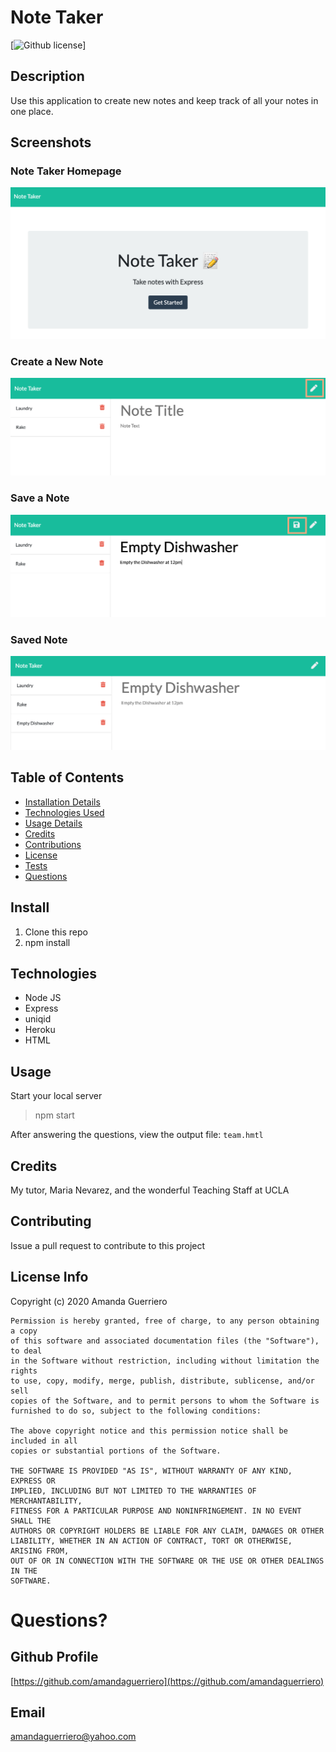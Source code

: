 # Note Taker

[![Github license](https://img.shields.io/badge/license-MIT-blue.svg)]

## Description
Use this application to create new notes and keep track of all your notes in one place.

## Screenshots
### Note Taker Homepage 
![Note Taker](https://github.com/AmandaGuerriero/miniature-eureka/blob/master/public/assets/images/note-taker.png?raw=true)

### Create a New Note
![Notes Page](https://github.com/AmandaGuerriero/miniature-eureka/blob/master/public/assets/images/new-note.png?raw=true)

### Save a Note
![Save Note](https://github.com/AmandaGuerriero/miniature-eureka/blob/master/public/assets/images/new-note-save.png?raw=true)

### Saved Note
![Saved Note](https://github.com/AmandaGuerriero/miniature-eureka/blob/master/public/assets/images/new-note-saved.png?raw=true)

## Table of Contents
* [Installation Details](#install)
* [Technologies Used](#technologies)
* [Usage Details](#usage)
* [Credits](#credits)
* [Contributions](#contributions)
* [License](#license)
* [Tests](#tests)
* [Questions](#questions)

## Install
1. Clone this repo
2. npm install

## Technologies
* Node JS
* Express
* uniqid
* Heroku
* HTML

## Usage
Start your local server
> npm start

After answering the questions, view the output file: `team.hmtl`

## Credits
My tutor, Maria Nevarez, and the wonderful Teaching Staff at UCLA

## Contributing
Issue a pull request to contribute to this project

## License Info
Copyright (c) 2020 Amanda Guerriero

    Permission is hereby granted, free of charge, to any person obtaining a copy
    of this software and associated documentation files (the "Software"), to deal
    in the Software without restriction, including without limitation the rights
    to use, copy, modify, merge, publish, distribute, sublicense, and/or sell
    copies of the Software, and to permit persons to whom the Software is
    furnished to do so, subject to the following conditions:
    
    The above copyright notice and this permission notice shall be included in all
    copies or substantial portions of the Software.
    
    THE SOFTWARE IS PROVIDED "AS IS", WITHOUT WARRANTY OF ANY KIND, EXPRESS OR
    IMPLIED, INCLUDING BUT NOT LIMITED TO THE WARRANTIES OF MERCHANTABILITY,
    FITNESS FOR A PARTICULAR PURPOSE AND NONINFRINGEMENT. IN NO EVENT SHALL THE
    AUTHORS OR COPYRIGHT HOLDERS BE LIABLE FOR ANY CLAIM, DAMAGES OR OTHER
    LIABILITY, WHETHER IN AN ACTION OF CONTRACT, TORT OR OTHERWISE, ARISING FROM,
    OUT OF OR IN CONNECTION WITH THE SOFTWARE OR THE USE OR OTHER DEALINGS IN THE
    SOFTWARE.

# Questions?

## Github Profile
[https://github.com/amandaguerriero](https://github.com/amandaguerriero)

## Email
[amandaguerriero@yahoo.com](mailto:amandaguerriero@yahoo.com)
